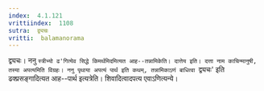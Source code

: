 ```yaml
---
index:  4.1.121
vrittiindex:  1108
sutra:  द्व्यचः
vritti:  balamanorama 
---
```


द्व्यचः। ननु `स्त्रीभ्यो ढ'गित्येव सिद्धे किमर्थमिदमित्यत आह--तन्नामिकेति। दात्तेय इति। दत्ता नाम काचिन्मानुषी, तस्या अपत्यमिति विग्रहः। ननु पृथाया अपत्यं पार्थ इति कथम्, तन्नामिकाऽणं बाधित्वा `द्व्यचः' इति ढक्प्रसङ्गादित्यत आह--पार्थ इत्यत्रेति। शिवादित्वादपत्य एवाऽणित्यन्ये। 

